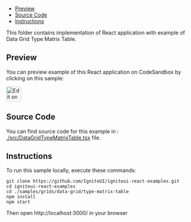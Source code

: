 <!-- NOTE: do not change this file because it will be auto re-generated from template file: -->
<!-- https://github.com/IgniteUI/igniteui-react-examples/tree/master/templates/sample/ReadMe.md -->

<!-- ## Table of Contents -->
- [Preview](#Preview)
- [Source Code](#Source-Code)
- [Instructions](#Instructions)

This folder contains implementation of React application with example of Data Grid Type Matrix Table.
<!-- in the Data Grid component -->
<!-- [Data Grid](https://infragistics.com/Reactsite/components/data-grid.html) -->

## Preview

You can preview example of this React application on CodeSandbox by clicking on this sample:

<html lang="en" xmlns="http://www.w3.org/1999/xhtml">
    <body>
        <a target="_blank" href="https://codesandbox.io/s/github/IgniteUI/igniteui-react-examples/tree/master/samples/grids/data-grid/type-matrix-table?fontsize=14&hidenavigation=1&theme=dark&view=preview&file=/src/DataGridTypeMatrixTable.tsx" rel="noopener noreferrer">
            <img height="40px" style="border-radius: 0.25rem" alt="Edit on CodeSandbox" src="https://static.infragistics.com/xplatform/images/sandbox/code.png"/>
        </a>
        <!-- <a target="_blank"
href="https://codesandbox.io/s/github/IgniteUI/igniteui-react-examples/tree/master/samples/maps/geo-map/binding-csv-points?fontsize=14&hidenavigation=1&theme=dark&view=preview">
            <img alt="Edit Sample" src="https://codesandbox.io/static/img/play-codesandbox.svg"/>
        </a> -->
        <!-- <a target="_blank" style="margin-left: 0.5rem"
href="https://codesandbox.io/embed/github/IgniteUI/igniteui-react-examples/tree/master/samples/grids/data-grid/type-matrix-table?fontsize=14&hidenavigation=1&theme=dark&view=preview&file=/src/DataGridTypeMatrixTable.tsx">
            <img height="40px" style="border-radius: 5px" alt="View on CodeSandbox" src="https://static.infragistics.com/xplatform/images/sandbox/view.png"/>
        </a> -->
        <!-- <a target="_blank"
href="https://codesandbox.io/embed/github/IgniteUI/igniteui-react-examples/tree/master/samples/maps/geo-map/binding-csv-points?fontsize=14&hidenavigation=1&theme=dark&view=preview">
            <img alt="View on CodeSandbox" src="https://static.infragistics.com/xplatform/images/sandbox/view.png"/>
        </a>
https://codesandbox.io/embed/react-treemap-overview-rtb45
https://codesandbox.io/static/img/play-codesandbox.svg
https://codesandbox.io/embed/react-treemap-overview-rtb45?view=browser -->
    </body>
</html>

<!-- ## Sample Preview -->

<!-- <iframe
  src="https://codesandbox.io/embed/github/IgniteUI/igniteui-react-examples/tree/master/samples/grids/data-grid/type-matrix-table?fontsize=14&hidenavigation=1&theme=dark&view=preview&file=/src/DataGridTypeMatrixTable.tsx"
  style="width:100%; height:400px; border:0; border-radius: 4px; overflow:hidden;"
  allow="accelerometer; ambient-light-sensor; camera; encrypted-media; geolocation; gyroscope; hid; microphone; midi; payment; usb; vr"
  sandbox="allow-forms allow-modals allow-popups allow-presentation allow-same-origin allow-scripts"
></iframe> -->

## Source Code

You can find source code for this example in :
[./src/DataGridTypeMatrixTable.tsx](./src/DataGridTypeMatrixTable.tsx) file.

<!-- The following section provides source code from:
`./src/DataGridTypeMatrixTable.tsx` file: -->

<!-- ```tsx
import * as React from 'react';
// grid modules:
import { IgrDataGridModule } from 'igniteui-react-grids';
import { IgrDataGrid } from 'igniteui-react-grids';
import { IgrTextColumn } from 'igniteui-react-grids';
import { IgrTemplateColumn } from 'igniteui-react-grids';
import { IgrTemplateCellInfo } from 'igniteui-react-grids';
import { IgrTemplateHeader } from 'igniteui-react-grids';
import { IgrTemplateCellUpdatingEventArgs } from 'igniteui-react-grids';
import { IgrTemplateHeaderCellUpdatingEventArgs } from 'igniteui-react-grids';

IgrDataGridModule.register();

export default class DataGridTypeMatrixTable extends React.Component<any, any> {

    public dataPeople: any[];
    public dataRelations: any[];

    public VerticalHeader: IgrTemplateHeader;
    public HorizontalRightHeader: IgrTemplateHeader;
    public HorizontalLeftHeader: IgrTemplateHeader;
    public cellSize: number = 50;

    public names: string[] = ["Kyle", "Oscar", "Gina", "Irene", "Kate", "Brenda", "Mark", "John", "Andrew", "Casey", "Holly", "Larry", "Pete", "Steve"];

    constructor(props: any) {
        super(props);

        this.onVerticalHeaderUpdating = this.onVerticalHeaderUpdating.bind(this);
        this.onCellUpdating = this.onCellUpdating.bind(this);

        this.createData();

        this.VerticalHeader = new IgrTemplateHeader({});
        this.VerticalHeader.cellUpdating = (s, e) => this.onVerticalHeaderUpdating(s, e);

        this.HorizontalRightHeader = new IgrTemplateHeader({});
        this.HorizontalRightHeader.cellUpdating = (s, e) => this.onHorizontalHeaderUpdating(s, e, "right");

        this.HorizontalLeftHeader = new IgrTemplateHeader({});
        this.HorizontalLeftHeader.cellUpdating = (s, e) => this.onHorizontalHeaderUpdating(s, e, "left");
    }

    public render() {
        return (
            <div className="igContainer">
                <IgrDataGrid
                    height="100%"
                    width="100%"

                    rowHeight={this.cellSize}
                    rowSeparatorHeight="1"
                    rowSeparatorBackground="lightgray"
                    headerSeparatorBackground="lightgray"
                    headerSeparatorWidth="1"
                    headerHeight="110"

                    columnResizingMode="None"
                    autoGenerateColumns="false"
                    dataSource={this.dataRelations}>

                    <IgrTextColumn propertyPath="Name"
                    headerText="Friends"
                    header={this.HorizontalRightHeader}
                    width="*>110" horizontalAlignment="right" />

                    {this.renderDataColumns()}

                    <IgrTextColumn propertyPath="Count"
                    headerText="Total"
                    header={this.HorizontalLeftHeader}
                    width="*>110" horizontalAlignment="left"    />

               </IgrDataGrid>
            </div>
        );
    }

    public renderDataColumns(): JSX.Element[] {
        const columns: JSX.Element[] = [];

        for (let i = 0; i < this.dataPeople.length; i++) {
            const name = this.dataPeople[i].Name;
            columns.push(this.renderColumn(name));
        }
        return columns;
    }

    public renderColumn(columnPath: string, columnName?: string) {
        if (columnName === undefined) {
            columnName = columnPath;
        }
        return <IgrTemplateColumn key={columnPath}
        propertyPath={columnPath} headerText={columnName}
        width={this.cellSize.toString()}
        paddingBottom="0" paddingLeft="0" paddingRight="0" paddingTop="0"
        header={this.VerticalHeader}
        cellUpdating={this.onCellUpdating}
        horizontalAlignment="center"
        verticalAlignment="bottom"
        borderLeftWidth="0.5" border="lightgray"
        borderRightWidth="0.5"
        borderTopWidth="0"
        borderBottomWidth="0"
        />;
    }

    public onVerticalHeaderUpdating(s: IgrTemplateHeader, e: IgrTemplateHeaderCellUpdatingEventArgs) {
        const content = e.content as HTMLDivElement;
        let label: HTMLSpanElement | null = null;
        if (content.childElementCount === 0) {
            content.style.lineHeight = "140px";
            label = document.createElement("div");
            label.style.background = "transparent";
            label.style.color = "gray";
            label.style.fontSize = "12pt";
            label.style.transform = "rotate(270deg)";
            label.style.transformOrigin = "center";
            label.style.fontSize = "small";
            content.appendChild(label);
        } else {
            label = content.children[0] as HTMLDivElement;
        }

        const info = e.cellInfo as IgrTemplateCellInfo;
        label.textContent = info.value;;
    }

    public onHorizontalHeaderUpdating(s: IgrTemplateHeader, e: IgrTemplateHeaderCellUpdatingEventArgs, align: string) {
        const content = e.content as HTMLDivElement;
        let label: HTMLSpanElement | null = null;
        if (content.childElementCount === 0) {
            content.style.lineHeight = "140px";
            label = document.createElement("div");
            label.style.background = "transparent";
            label.style.color = "gray";
            label.style.fontSize = "12pt";
            label.style.verticalAlign = "bottom";
            label.style.textAlign = align;
            label.style.fontSize = "small";
            content.appendChild(label);
        } else {
            label = content.children[0] as HTMLDivElement;
        }

        const info = e.cellInfo as IgrTemplateCellInfo;
        label.textContent = info.value;;
    }

    public onCellUpdating(s: IgrTemplateColumn, e: IgrTemplateCellUpdatingEventArgs) {
        const content = e.content as HTMLDivElement;
        const info = e.cellInfo as IgrTemplateCellInfo;
        let cell: HTMLDivElement | null = null;

        if (content.childElementCount === 0) {
            content.style.margin = "0px";
            content.style.padding = "0px";
            cell = document.createElement("div");
            cell.style.margin = "0px";
            cell.style.padding = "0px";
            cell.style.fontFamily = "Verdana";
            cell.style.fontSize = "large";
            cell.style.textAlign = "center";
            cell.style.fontSize = "large";
            content.appendChild(cell);
        } else {
            cell = content.children[0] as HTMLDivElement;
        }

        if (info.value === 1) {
            cell.style.color = "lightgray";
            cell.style.background = "lightgray";
            cell.textContent = "";
        } else if (info.value > 0) {
            cell.style.color = "#02d302";
            cell.style.background = "transparent";
            cell.textContent = "\u2714";
        } else {
            cell.style.color = "red";
            cell.style.background = "transparent";
            cell.textContent = "\u2716";
        }
    }

    public createData() {

        this.dataPeople = [];
        this.dataRelations = [];

        this.names.sort();

        for (let i = 0; i < this.names.length; i++) {
            const person: any = {};
            person.ID = i;
            person.Name = this.names[i];
            this.dataPeople.push(person);
        }

        let friendships = new Map<string, number>();

        for (let row = 0; row < this.dataPeople.length; row++) {
            const person1 = this.dataPeople[row];

            for (let col = 0; col < this.dataPeople.length; col++) {
                const person2 = this.dataPeople[col];

                const rand = Math.random() - 0.5;

                if (person1.Name !== person2.Name) {
                    if (rand > 0) {
                       const p1p2 = person1.Name + person2.Name;
                       const p2p1 = person2.Name + person1.Name;

                       if (!friendships.has(p1p2)) {
                            friendships.set(p1p2, rand);
                       }

                       if (!friendships.has(p2p1)) {
                            friendships.set(p2p1, rand);
                       }
                    }
                }
            }
        }

        for (let row = 0; row < this.dataPeople.length; row++) {
            const person1 = this.dataPeople[row];

            const relation: any = {};
            relation.ID = row;
            relation.Name = person1.Name;
            relation.Count = 0;

            for (let col = 0; col < this.dataPeople.length; col++) {
                const person2 = this.dataPeople[col];
                const key = person2.Name

                if (person1.Name === person2.Name) {
                    relation[key] = 1;
                } else  {

                    const p1p2 = person1.Name + person2.Name;

                    if (friendships.has(p1p2)) {
                        relation[key] = friendships.get(p1p2);
                        relation.Count += 1;
                    } else {
                        relation[key] = 0;
                    }
                }
            }
            this.dataRelations.push(relation);
        }

    }

    public getRandomNumber(min: number, max: number): number {
        return Math.round(min + Math.random() * (max - min));
    }

    public getRandomItem(array: any[]): any {
        const index = Math.round(this.getRandomNumber(0, array.length - 1));
        return array[index];
    }
}

``` -->

## Instructions
To run this sample locally, execute these commands:

```
git clone https://github.com/IgniteUI/igniteui-react-examples.git
cd igniteui-react-examples
cd ./samples/grids/data-grid/type-matrix-table
npm install
npm start

```

Then open http://localhost:3000/ in your browser

